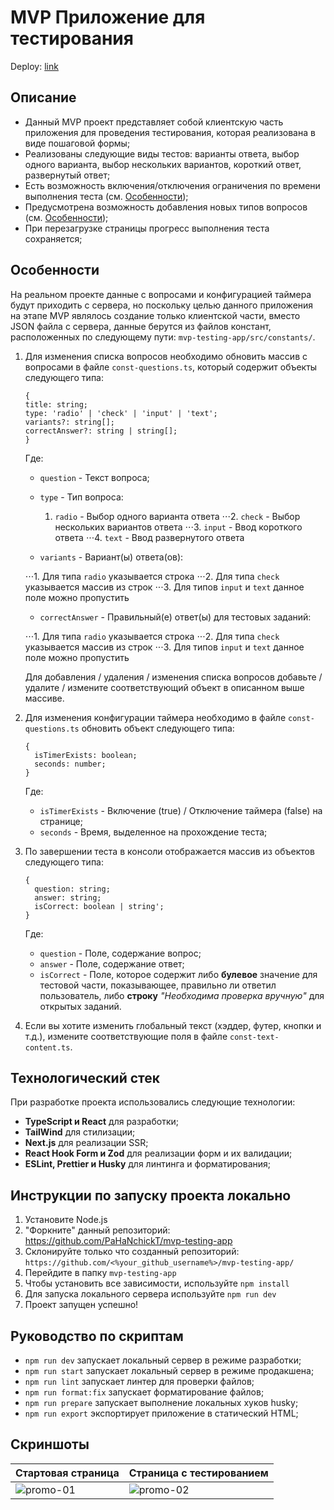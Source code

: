 # MVP Приложение для тестирования

Deploy: [link](https://mvp-testing-app.vercel.app/)

## Описание

- Данный MVP проект представляет собой клиентскую часть приложения для проведения тестирования, которая реализована в виде пошаговой формы;
- Реализованы следующие виды тестов: варианты ответа, выбор одного варианта, выбор нескольких вариантов, короткий ответ, развернутый ответ;
- Есть возможность включения/отключения ограничения по времени выполнения теста (см. [Особенности](#Особенности));
- Предусмотрена возможность добавления новых типов вопросов (см. [Особенности](#Особенности));
- При перезагрузке страницы прогресс выполнения теста сохраняется;

## Особенности

На реальном проекте данные с вопросами и конфигурацией таймера будут приходить с сервера, но поскольку целью данного приложения на этапе MVP являлось создание только клиентской части, вместо JSON файла с сервера, данные берутся из файлов констант, расположенных по следующему пути: `mvp-testing-app/src/constants/`.

1. Для изменения списка вопросов необходимо обновить массив с вопросами в файле `const-questions.ts`, который содержит объекты следующего типа:

   ```
   {
   title: string;
   type: 'radio' | 'check' | 'input' | 'text';
   variants?: string[];
   correctAnswer?: string | string[];
   }
   ```

   Где:

   - `question` - Текст вопроса;
   - `type` - Тип вопроса:

        1. `radio` - Выбор одного варианта ответа
   ⋅⋅⋅2. `check` - Выбор нескольких вариантов ответа
   ⋅⋅⋅3. `input` - Ввод короткого ответа
   ⋅⋅⋅4. `text` - Ввод развернутого ответа

   - `variants` - Вариант(ы) ответа(ов):

   ⋅⋅⋅1. Для типа `radio` указывается строка
   ⋅⋅⋅2. Для типа `check` указывается массив из строк
   ⋅⋅⋅3. Для типов `input` и `text` данное поле можно пропустить

   - `correctAnswer` - Правильный(е) ответ(ы) для тестовых заданий:

   ⋅⋅⋅1. Для типа `radio` указывается строка
   ⋅⋅⋅2. Для типа `check` указывается массив из строк
   ⋅⋅⋅3. Для типов `input` и `text` данное поле можно пропустить

   Для добавления / удаления / изменения списка вопросов добавьте / удалите / измените соответствующий объект в описанном выше массиве.

2. Для изменения конфигурации таймера необходимо в файле `const-questions.ts` обновить объект следующего типа:

   ```
   {
     isTimerExists: boolean;
     seconds: number;
   }
   ```

   Где:

   - `isTimerExists` - Включение (true) / Отключение таймера (false) на странице;
   - `seconds` - Время, выделенное на прохождение теста;

3. По завершении теста в консоли отображается массив из объектов следующего типа:

   ```
   {
     question: string;
     answer: string;
     isCorrect: boolean | string';
   }
   ```

   Где:

   - `question` - Поле, содержание вопрос;
   - `answer` - Поле, содержание ответ;
   - `isCorrect` - Поле, которое содержит либо **булевое** значение для тестовой части, показывающее, правильно ли ответил пользователь, либо **строку** _"Необходима проверка вручную"_ для открытых заданий.

4. Если вы хотите изменить глобальный текст (хэддер, футер, кнопки и т.д.), измените соответствующие поля в файле `const-text-content.ts`.

## Технологический стек

При разработке проекта использовались следующие технологии:

- **TypeScript и React** для разработки;
- **TailWind** для стилизации;
- **Next.js** для реализации SSR;
- **React Hook Form и Zod** для реализации форм и их валидации;
- **ESLint, Prettier и Husky** для линтинга и форматирования;

## Инструкции по запуску проекта локально

1. Установите Node.js
2. "Форкните" данный репозиторий: https://github.com/PaHaNchickT/mvp-testing-app
3. Склонируйте только что созданный репозиторий: `https://github.com/<%your_github_username%>/mvp-testing-app/`
4. Перейдите в папку `mvp-testing-app`
5. Чтобы установить все зависимости, используйте `npm install`
6. Для запуска локального сервера используйте `npm run dev`
7. Проект запущен успешно!

## Руководство по скриптам

- `npm run dev` запускает локальный сервер в режиме разработки;
- `npm run start` запускает локальный сервер в режиме продакшена;
- `npm run lint` запускает линтер для проверки файлов;
- `npm run format:fix` запускает форматирование файлов;
- `npm run prepare` запускает выполнение локальных хуков husky;
- `npm run export` экспортирует приложение в статический HTML;

## Скриншоты

| Стартовая страница                                                                           | Страница с тестированием                                                                     |
| -------------------------------------------------------------------------------------------- | -------------------------------------------------------------------------------------------- |
| ![promo-01](https://github.com/user-attachments/assets/b85a599e-0ed5-4d81-b5d4-22f496419824) | ![promo-02](https://github.com/user-attachments/assets/fa5127fe-e56a-49ed-93c1-c58fbd5dddf8) |

```

```

